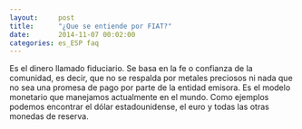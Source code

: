 ```yaml
---
layout:     post
title:      "¿Que se entiende por FIAT?"
date:       2014-11-07 00:02:00
categories: es_ESP faq
---
```


Es el dinero llamado fiduciario. Se basa en la fe o confianza de la comunidad, es decir, que no se respalda por metales preciosos ni nada que no sea una promesa de pago por parte de la entidad emisora. Es el modelo monetario que manejamos actualmente en el mundo. Como ejemplos podemos encontrar el dólar estadounidense, el euro y todas las otras monedas de reserva.
